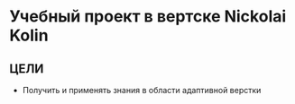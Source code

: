 # Учебный проект в вертске Nickolai Kolin
## ЦЕЛИ
+ Получить и применять знания в области адаптивной верстки
